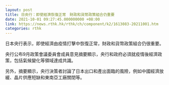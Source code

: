 ```yaml
---
layout: post
title: 日央行：即使經濟恢復正常　財政和貨幣政策組合仍重要
date: 2021-10-01 09:27:45.000000000 +08:00
link: https://news.rthk.hk/rthk/ch/component/k2/1613083-20211001.htm
categories: rthk
---
```


日本央行表示，即使經濟由疫情打擊中恢復正常，財政和貨幣政策組合仍很重要。

央行公布9月政策會議委員會成員意見摘要顯示，央行和政府必須就疫情後經濟政策，包括氣候變化等領域達成共識。

另外，摘要顯示，央行決策者討論了日本出口和產出面臨的風險，例如中國經濟放緩、晶片供應短缺和東南亞工廠關閉等。
